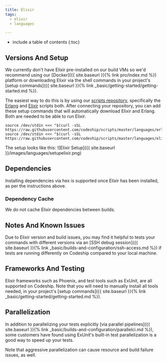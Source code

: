 ```yaml
---
title: Elixir
tags:
  - elixir
  - languages

---
```


* include a table of contents
{:toc}

## Versions And Setup

We currently don't have Elixir pre-installed on our build VMs so we'd recommend using our [Docker]({{ site.baseurl }}{% link pro/index.md %}) platform or downloading Elixir via the shell commands in your project's [setup commands]({{ site.baseurl }}{% link _basic/getting-started/getting-started.md %}).

The easiest way to do this is by using our [scripts repository](https://github.com/codeship/scripts), specifically the [Erlang](https://github.com/codeship/scripts/blob/master/languages/erlang.sh) and [Elixir](https://github.com/codeship/scripts/blob/master/languages/elixir.sh) scripts both. After connecting your repository, you can add these setup commands that will automatically download Elixir and Erlang. Both are needed to be able to run Elixir.

```
source /dev/stdin <<< "$(curl -sSL https://raw.githubusercontent.com/codeship/scripts/master/languages/erlang.sh)"
source /dev/stdin <<< "$(curl -sSL https://raw.githubusercontent.com/codeship/scripts/master/languages/elixir.sh)"
```

The setup looks like this:
![Elixir Setup]({{ site.baseurl }}/images/languages/setupelixir.png)

## Dependencies

Installing dependencies via hex is supported once Elixir has been installed, as per the instructions above.

### Dependency Cache

We do not cache Elixir dependencies between builds.

## Notes And Known Issues

Due to Elixir version and build issues, you may find it helpful to tests your commands with different versions via an [SSH debug session]({{ site.baseurl }}{% link _basic/builds-and-configuration/ssh-access.md %}) if tests are running differently on Codeship compared to your local machine.

## Frameworks And Testing

Elixir frameworks such as Phoenix, and test tools
such as ExUnit, are all supported on Codeship. Note that you will need to manually install all tools needed, in your project's [setup commands]({{ site.baseurl }}{% link _basic/getting-started/getting-started.md %}).

## Parallelization

In addition to parallelizing your tests explicitly [via parallel pipelines]({{ site.baseurl }}{% link _basic/builds-and-configuration/parallelci.md %}), some customers have found using ExUnit's built-in test parallelization is a good way to speed up your tests.

Note that aggressive parallelization can cause resource and build failure issues, as well.
